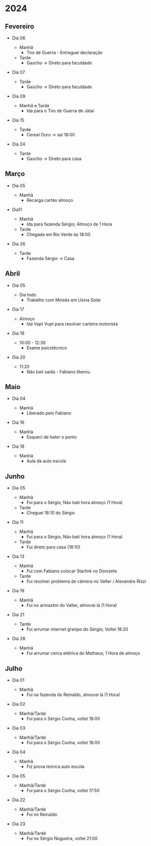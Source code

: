 # 2024
## Fevereiro

- Dia 06
	- Manhã
		- Tiro de Guerra - Entreguei declaração
	- Tarde
		- Gaúcho -> Direto para faculdade

- Dia 07
	- Tarde
		- Gaúcho -> Direto para faculdade

- Dia 09
	- Manhã e Tarde
		- Ida para o Tiro de Guerra de Jataí

- Dia 15
	- Tarde
		- Cereal Ouro -> saí 18:00

- Dia 24
	- Tarde
		- Gaúcho -> Direto para casa

## Março

- Dia 05
	- Manhã
		- Recarga cartão almoço

- Dia11
	- Manhã
		- Ida para fazenda Sérgio; Almoço de 1 Hora
	- Tarde
		- Chegada em Rio Verde às 18:00

- Dia 26
	- Tarde
		- Fazenda Sérgio -> Casa

## Abril

- Dia 05
	- Dia todo
		- Trabalho com Moisés em Usina Solar

- Dia 17
	- Almoço
		- Ida Vapt Vupt para resolver carteira motorista

- Dia 19
	- 10:00 - 12:30
		- Exame psicotécnico

- Dia 20
	- 11:20
		- Não bati saída - Fabiano liberou

## Maio

- Dia 04
	- Manhã
		- Liberado pelo Fabiano

- Dia 16
	- Manhã
		- Esqueci de bater o ponto

- Dia 18
	- Manhã
		- Aula da auto escola

## Junho

- Dia 05
	- Manhã
		- Fui para o Sérgio; Não bati hora almoço (1 Hora)
	- Tarde
		- Cheguei 18:10 do Sérgio

- Dia 11
	- Manhã
		- Fui para o Sérgio; Não bati hora almoço (1 Hora)
	- Tarde
		- Fui direto para casa (18:10)

- Dia 13
	- Manhã 
		- Fui com Fabiano colocar Starlink no Donizete
	- Tarde
		- Fui resolver problema de câmera no Valter / Alexandre Rizzi

- Dia 19
    - Manhã
		- Fui no armazém do Valter, almocei lá (1 Hora)

- Dia 21
	-  Tarde
		- Fui arrumar internet granjas do Sérgio; Voltei 18:20

- Dia 28
	- Manhã
		- Fui arrumar cerca elétrica do Matheus; 1 Hora de almoço

## Julho

- Dia 01
	- Manhã
		- Fui na fazenda do Reinaldo, almocei lá (1 Hora)

- Dia 02
	- Manhã/Tarde
		- Fui para o Sérgio Cunha, voltei 18:00

- Dia 03
	- Manhã/Tarde
		- Fui para o Sérgio Cunha, voltei 18:00

- Dia 04
	- Manhã
		- Fiz prova teórica auto escola

- Dia 05
	- Manhã/Tarde
		- Fui para o Sérgio Cunha, voltei 17:50

- Dia 22
	- Manhã/Tarde
		- Fui no Reinaldo

- Dia 23
	- Manhã/Tarde
		- Fui no Sérgio Nogueira, voltei 21:00